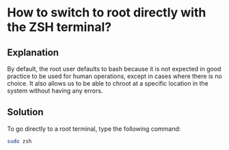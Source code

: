 # How to switch to root directly with the ZSH terminal?

## Explanation
By default, the root user defaults to bash because it is not expected in good practice to be used for human operations, except in cases where there is no choice. It also allows us to be able to chroot at a specific location in the system without having any errors.

## Solution
To go directly to a root terminal, type the following command:

```bash
sudo zsh
```